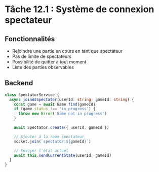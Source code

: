 # Tâche 12.1 : Système de connexion spectateur

## Fonctionnalités
- Rejoindre une partie en cours en tant que spectateur
- Pas de limite de spectateurs
- Possibilité de quitter à tout moment
- Liste des parties observables

## Backend
```typescript
class SpectatorService {
  async joinAsSpectator(userId: string, gameId: string) {
    const game = await Game.find(gameId)
    if (game.status !== 'in_progress') {
      throw new Error('Game not in progress')
    }

    await Spectator.create({ userId, gameId })

    // Ajouter à la room spectateur
    socket.join(`spectator:${gameId}`)

    // Envoyer l'état actuel
    await this.sendCurrentState(userId, gameId)
  }
}
```
